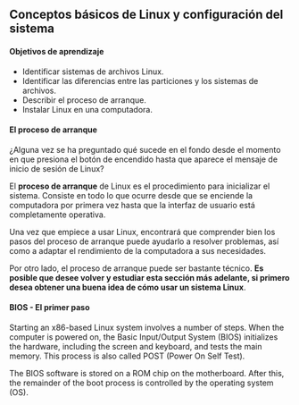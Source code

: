 ## Conceptos básicos de Linux y configuración del sistema ##

#### Objetivos de aprendizaje ####

- Identificar sistemas de archivos Linux.
- Identificar las diferencias entre las particiones y los sistemas de archivos.
- Describir el proceso de arranque.
- Instalar Linux en una computadora.

#### El proceso de arranque ####

¿Alguna vez se ha preguntado qué sucede en el fondo desde el momento en que presiona el botón de encendido hasta que aparece el mensaje de inicio de sesión de Linux?

El **proceso de arranque** de Linux es el procedimiento para inicializar el sistema. Consiste en todo lo que ocurre desde que se enciende la computadora por primera vez hasta que la interfaz de usuario está completamente operativa.

Una vez que empiece a usar Linux, encontrará que comprender bien los pasos del proceso de arranque puede ayudarlo a resolver problemas, así como a adaptar el rendimiento de la computadora a sus necesidades.

Por otro lado, el proceso de arranque puede ser bastante técnico. **Es posible que desee volver y estudiar esta sección más adelante, si primero desea obtener una buena idea de cómo usar un sistema Linux**.

#### BIOS - El primer paso ####

Starting an x86-based Linux system involves a number of steps. When the computer is powered on, the Basic Input/Output System (BIOS) initializes the hardware, including the screen and keyboard, and tests the main memory. This process is also called POST (Power On Self Test).

The BIOS software is stored on a ROM chip on the motherboard. After this, the remainder of the boot process is controlled by the operating system (OS).
